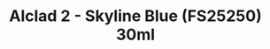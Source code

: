 ---
layout: product
title: "Alclad 2 - Skyline Blue (FS25250) 30ml"
price: "TBA" 
desc: "Metalizer boja"
img_path: "/assets/img/ALCE615.webp"
brand: "N/A"
available: false
special_offer: false
new: false
soon: false
cat: "040000"
subcat: "040300"
subsubcat: "0N/A"
sifra: "ALCE615"
popular: false
spec: false
---